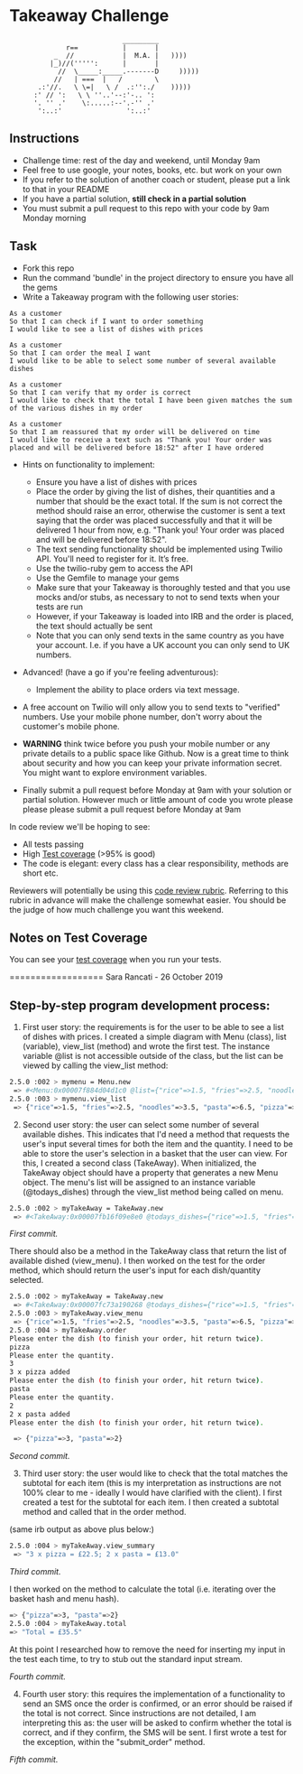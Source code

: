 Takeaway Challenge
==================
```
                            _________
              r==           |       |
           _  //            |  M.A. |   ))))
          |_)//(''''':      |       |
            //  \_____:_____.-------D     )))))
           //   | ===  |   /        \
       .:'//.   \ \=|   \ /  .:'':./    )))))
      :' // ':   \ \ ''..'--:'-.. ':
      '. '' .'    \:.....:--'.-'' .'
       ':..:'                ':..:'

 ```

Instructions
-------

* Challenge time: rest of the day and weekend, until Monday 9am
* Feel free to use google, your notes, books, etc. but work on your own
* If you refer to the solution of another coach or student, please put a link to that in your README
* If you have a partial solution, **still check in a partial solution**
* You must submit a pull request to this repo with your code by 9am Monday morning

Task
-----

* Fork this repo
* Run the command 'bundle' in the project directory to ensure you have all the gems
* Write a Takeaway program with the following user stories:

```
As a customer
So that I can check if I want to order something
I would like to see a list of dishes with prices

As a customer
So that I can order the meal I want
I would like to be able to select some number of several available dishes

As a customer
So that I can verify that my order is correct
I would like to check that the total I have been given matches the sum of the various dishes in my order

As a customer
So that I am reassured that my order will be delivered on time
I would like to receive a text such as "Thank you! Your order was placed and will be delivered before 18:52" after I have ordered
```

* Hints on functionality to implement:
  * Ensure you have a list of dishes with prices
  * Place the order by giving the list of dishes, their quantities and a number that should be the exact total. If the sum is not correct the method should raise an error, otherwise the customer is sent a text saying that the order was placed successfully and that it will be delivered 1 hour from now, e.g. "Thank you! Your order was placed and will be delivered before 18:52".
  * The text sending functionality should be implemented using Twilio API. You'll need to register for it. It’s free.
  * Use the twilio-ruby gem to access the API
  * Use the Gemfile to manage your gems
  * Make sure that your Takeaway is thoroughly tested and that you use mocks and/or stubs, as necessary to not to send texts when your tests are run
  * However, if your Takeaway is loaded into IRB and the order is placed, the text should actually be sent
  * Note that you can only send texts in the same country as you have your account. I.e. if you have a UK account you can only send to UK numbers.

* Advanced! (have a go if you're feeling adventurous):
  * Implement the ability to place orders via text message.

* A free account on Twilio will only allow you to send texts to "verified" numbers. Use your mobile phone number, don't worry about the customer's mobile phone.

* **WARNING** think twice before you push your mobile number or any private details to a public space like Github. Now is a great time to think about security and how you can keep your private information secret. You might want to explore environment variables.

* Finally submit a pull request before Monday at 9am with your solution or partial solution.  However much or little amount of code you wrote please please please submit a pull request before Monday at 9am


In code review we'll be hoping to see:

* All tests passing
* High [Test coverage](https://github.com/makersacademy/course/blob/master/pills/test_coverage.md) (>95% is good)
* The code is elegant: every class has a clear responsibility, methods are short etc.

Reviewers will potentially be using this [code review rubric](docs/review.md).  Referring to this rubric in advance will make the challenge somewhat easier.  You should be the judge of how much challenge you want this weekend.

Notes on Test Coverage
------------------

You can see your [test coverage](https://github.com/makersacademy/course/blob/master/pills/test_coverage.md) when you run your tests.

==================
Sara Rancati - 26 October 2019

Step-by-step program development process:
-----
1. First user story: the requirements is for the user to be able to see a list of dishes with prices. I created a simple diagram with Menu (class), list (variable), view_list (method) and wrote the first test. The instance variable @list is not accessible outside of the class, but the list can be viewed by calling the view_list method:

```sh
2.5.0 :002 > mymenu = Menu.new
 => #<Menu:0x00007f884d04d1c0 @list={"rice"=>1.5, "fries"=>2.5, "noodles"=>3.5, "pasta"=>6.5, "pizza"=>7.5}>
2.5.0 :003 > mymenu.view_list
 => {"rice"=>1.5, "fries"=>2.5, "noodles"=>3.5, "pasta"=>6.5, "pizza"=>7.5}
```

2. Second user story: the user can select some number of several available dishes. This indicates that I'd need a method that requests the user's input several times for both the item and the quantity. I need to be able to store the user's selection in a basket that the user can view. For this, I created a second class (TakeAway). When initialized, the TakeAway object should have a property that generates a new Menu object. The menu's list will be assigned to an instance variable (@todays_dishes) through the view_list method being called on menu.

```sh
2.5.0 :002 > myTakeAway = TakeAway.new
 => #<TakeAway:0x00007fb16f09e8e0 @todays_dishes={"rice"=>1.5, "fries"=>2.5, "noodles"=>3.5, "pasta"=>6.5, "pizza"=>7.5}>
```

*First commit.*

There should also be a method in the TakeAway class that return the list of available dished (view_menu). I then worked on the test for the order method, which should return the user's input for each dish/quantity selected.

```sh
2.5.0 :002 > myTakeAway = TakeAway.new
 => #<TakeAway:0x00007fc73a190268 @todays_dishes={"rice"=>1.5, "fries"=>2.5, "noodles"=>3.5, "pasta"=>6.5, "pizza"=>7.5}>
2.5.0 :003 > myTakeAway.view_menu
 => {"rice"=>1.5, "fries"=>2.5, "noodles"=>3.5, "pasta"=>6.5, "pizza"=>7.5}
2.5.0 :004 > myTakeAway.order
Please enter the dish (to finish your order, hit return twice).
pizza
Please enter the quantity.
3
3 x pizza added
Please enter the dish (to finish your order, hit return twice).
pasta
Please enter the quantity.
2
2 x pasta added
Please enter the dish (to finish your order, hit return twice).

 => {"pizza"=>3, "pasta"=>2}
```

*Second commit.*

3. Third user story: the user would like to check that the total matches the subtotal for each item (this is my interpretation as instructions are not 100% clear to me - ideally I would have clarified with the client). I first created a test for the subtotal for each item. I then created a subtotal method and called that in the order method.

(same irb output as above plus below:)
```sh
2.5.0 :004 > myTakeAway.view_summary
 => "3 x pizza = £22.5; 2 x pasta = £13.0"
 ```

 *Third commit.*

 I then worked on the method to calculate the total (i.e. iterating over the basket hash and menu hash).

```sh
=> {"pizza"=>3, "pasta"=>2}
2.5.0 :004 > myTakeAway.total
=> "Total = £35.5"
 ```

 At this point I researched how to remove the need for inserting my input in the test each time, to try to stub out the standard input stream.

 *Fourth commit.*

 4. Fourth user story: this requires the implementation of a functionality to send an SMS once the order is confirmed, or an error should be raised if the total is not correct. Since instructions are not detailed, I am interpreting this as: the user will be asked to confirm whether the total is correct, and if they confirm, the SMS will be sent. I first wrote a test for the exception, within the "submit_order" method.

  *Fifth commit.*
